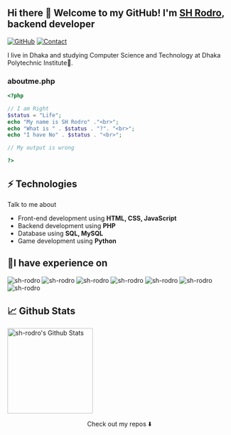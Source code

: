 ## Hi there 👋 Welcome to my GitHub! I'm <a href="https://sh-rodro.github.io">SH Rodro</a>, backend developer


[![GitHub](https://img.shields.io/badge/SUPPORT%20AT-GITHUB-blue?style=for-the-badge&logo=github)](https://github.com/sh-rodro)
[![Contact](https://img.shields.io/badge/CONTACT-GMAIL-yellow?style=for-the-badge&logo=gmail&logoColor=white)](mailto:sakhawatrodro@gmail.com)
 

I live in Dhaka and studying Computer Science and Technology at Dhaka Polytechnic Institute🏫.  


### aboutme.php

```php
<?php

// I am Right
$status = "Life";
echo "My name is SH Rodro" ."<br>";
echo "What is " . $status . "?". "<br>";
echo "I have No" . $status . "<br>";

// My output is wrong

?> 

```


## ⚡ Technologies
Talk to me about
- Front-end development using **HTML, CSS, JavaScript**
- Backend development using **PHP**
- Database using **SQL, MySQL**
- Game development using **Python**

## 🏅I have experience on

<img src="https://img.shields.io/badge/python-3670A0?style=for-the-badge&logo=python&logoColor=ffdd54" alt="sh-rodro"><img/>
<img src="https://img.shields.io/badge/HTML-239120?style=for-the-badge&logo=html5&logoColor=white" alt="sh-rodro" ><img/>
<img src="https://img.shields.io/badge/CSS-239120?&style=for-the-badge&logo=css3&logoColor=white" alt="sh-rodro" ><img/>
<img src="https://img.shields.io/badge/JavaScript-323330?style=for-the-badge&logo=javascript&logoColor=F7DF1E" alt="sh-rodro" ><img/>
<img src="https://img.shields.io/badge/PHP-777BB4?style=for-the-badge&logo=php&logoColor=white" alt="sh-rodro" ><img/>
<img src="https://img.shields.io/badge/mysql-5E5C5C?style=for-the-badge&logo=mysql&logoColor=white" alt="sh-rodro" ><img/>
<img src="https://img.shields.io/badge/bootstrap-3670A0?style=for-the-badge&logo=bootstrap&logoColor=white" alt="sh-rodro"><img/>

## 📈 Github Stats

<a href="https://github.com/sh-rodro/sh-rodro">
 <img alt="sh-rodro's Github Stats" src="https://github-readme-stats.vercel.app/api/?username=sh-rodro&show_icons=true&count_private=true&theme=react&hide_border=true&bg_color=1F222E&title_color=F85D7F&icon_color=F8D866" height="192px"/>
</a>


<p align="center">
Check out my repos ⬇️  
</p>


